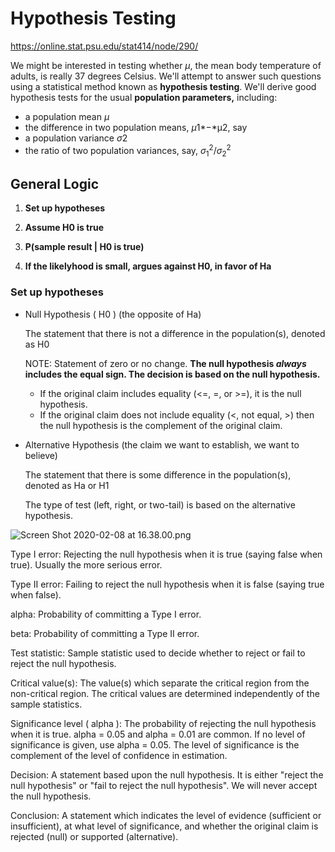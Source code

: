 # Hypothesis Testing

https://online.stat.psu.edu/stat414/node/290/

We might be interested in testing whether *μ*, the mean body temperature of adults, is really 37 degrees Celsius. We'll attempt to answer such questions using a statistical method known as **hypothesis testing**. We'll derive good hypothesis tests for the usual **population parameters,** including:

- a population mean *μ*
- the difference in two population means, *μ*1*−*μ2, say
- a population variance *σ*2
- the ratio of two population variances, say, $\sigma^2_1/\sigma^2_2$



## General Logic

1. **Set up hypotheses**

2. **Assume H0 is true**

3. **P(sample result | H0 is true)**
4. **If the likelyhood is small, argues against H0, in favor of Ha**



### Set up hypotheses

- Null Hypothesis ( H0 )  (the opposite of Ha)

  The statement that there is not a difference in the population(s), denoted as H0

  NOTE: Statement of zero or no change. **The null hypothesis *always* includes the equal sign. The decision is based on the null hypothesis.**

  - If the original claim includes equality (<=, =, or >=), it is the null hypothesis. 
  - If the original claim does not include equality (<, not equal, >) then the null hypothesis is the complement of the original claim.

  

- Alternative Hypothesis (the claim we want to establish, we want to believe)

  The statement that there is some difference in the population(s), denoted as Ha or H1

  The type of test (left, right, or two-tail) is based on the alternative hypothesis.



![Screen Shot 2020-02-08 at 16.38.00.png](https://i.loli.net/2020/02/09/3kz4ORsKIx8ZoT6.png)

Type I error: Rejecting the null hypothesis when it is true (saying false when true). Usually the more serious error.

Type II error: Failing to reject the null hypothesis when it is false (saying true when false).

alpha: Probability of committing a Type I error.

beta: Probability of committing a Type II error.

Test statistic: Sample statistic used to decide whether to reject or fail to reject the null hypothesis.

Critical value(s): The value(s) which separate the critical region from the non-critical region. The critical values are determined independently of the sample statistics.

Significance level ( alpha ): The probability of rejecting the null hypothesis when it is true. alpha = 0.05 and alpha = 0.01 are common. If no level of significance is given, use alpha = 0.05. The level of significance is the complement of the level of confidence in estimation.

Decision: A statement based upon the null hypothesis. It is either "reject the null hypothesis" or "fail to reject the null hypothesis". We will never accept the null hypothesis.

Conclusion: A statement which indicates the level of evidence (sufficient or insufficient), at what level of significance, and whether the original claim is rejected (null) or supported (alternative).

